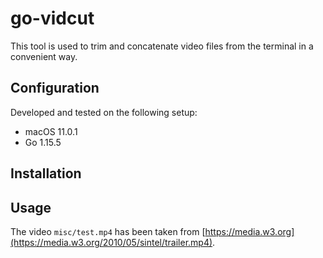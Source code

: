 # go-vidcut

This tool is used to trim and concatenate video files from the terminal in a convenient way.

## Configuration

Developed and tested on the following setup:

- macOS 11.0.1
- Go 1.15.5

## Installation

## Usage

The video `misc/test.mp4` has been taken from [https://media.w3.org](https://media.w3.org/2010/05/sintel/trailer.mp4).
